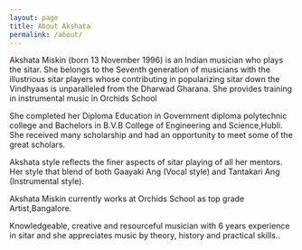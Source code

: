 ```yaml
---
layout: page
title: About Akshata
permalink: /about/
---
```


Akshata Miskin (born 13 November 1996) is an Indian musician who plays the sitar. She belongs to the Seventh generation of musicians with the illustrious sitar players whose contributing in popularizing sitar down the Vindhyaas is unparalleled from the Dharwad Gharana. She provides training in instrumental music in Orchids School

She completed her Diploma Education in Government diploma polytechnic college and Bachelors in B.V.B College of Engineering and Science,Hubli. She received many scholarship and had an opportunity to meet some of the great scholars.

Akshata style reflects the finer aspects of sitar playing of all her mentors. Her style that blend of both Gaayaki Ang (Vocal style) and Tantakari Ang (Instrumental style).

Akshata Miskin currently works at Orchids School as top grade Artist,Bangalore.

Knowledgeable, creative and resourceful musician with 6 years experience in sitar and she appreciates music by theory, history and practical skills..
